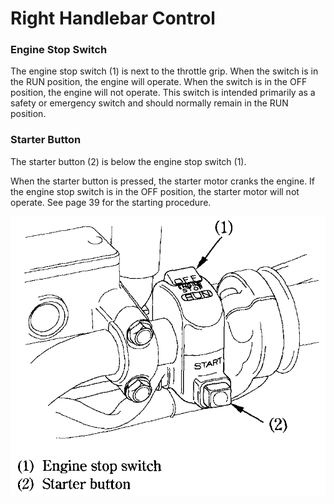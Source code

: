 # Right Handlebar Control

### Engine Stop Switch​

The engine stop switch \(1\) is next to the throttle grip. When the switch is in the RUN position, the engine will operate. When the switch is in the OFF position, the engine will not operate. This switch is intended primarily as a safety or emergency switch and should normally remain in the RUN position.​

### Starter Button​

The starter button \(2\) is below the engine stop switch \(1\).​

When the starter button is pressed, the starter motor cranks the engine. If the engine stop switch is in the OFF position, the starter motor will not operate. See page 39 for the starting procedure.​

![](../.gitbook/assets/owners-018.png)

